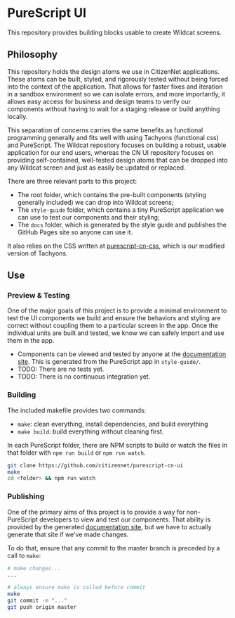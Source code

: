 # PureScript UI

This repository provides building blocks usable to create Wildcat screens.


## Philosophy

This repository holds the design atoms we use in CitizenNet applications. These atoms can be built, styled, and rigorously tested without being forced into the context of the application. That allows for faster fixes and iteration in a sandbox environment so we can isolate errors, and more importantly, it allows easy access for business and design teams to verify our components without having to wait for a staging release or build anything locally.

This separation of concerns carries the same benefits as functional programming generally and fits well with using Tachyons (functional css) and PureScript. The Wildcat repository focuses on building a robust, usable application for our end users, whereas the CN UI repository focuses on providing self-contained, well-tested design atoms that can be dropped into any Wildcat screen and just as easily be updated or replaced.

There are three relevant parts to this project:

- The root folder, which contains the pre-built components (styling generally included) we can drop into Wildcat screens;
- The `style-guide` folder, which contains a tiny PureScript application we can use to test our components and their styling;
- The `docs` folder, which is generated by the style guide and publishes the GitHub Pages site so anyone can use it.

It also relies on the CSS written at [purescript-cn-css](https://github.com/citizennet/purescript-cn-css), which is our modified version of Tachyons.


## Use

### Preview & Testing
One of the major goals of this project is to provide a minimal environment to test the UI components we build and ensure the behaviors and styling are correct without coupling them to a particular screen in the app. Once the individual units are built and tested, we know we can safely import and use them in the app.

- Components can be viewed and tested by anyone at the [documentation site](https://citizennet.github.io/purescript-cn-ui/). This is generated from the PureScript app in `style-guide/`.
- TODO: There are no tests yet.
- TODO: There is no continuous integration yet.

### Building
The included makefile provides two commands:

- `make`: clean everything, install dependencies, and build everything
- `make build`: build everything without cleaning first.

In each PureScript folder, there are NPM scripts to build or watch the files in that folder with `npm run build` or `npm run watch`.

```sh
git clone https://github.com/citizennet/purescript-cn-ui
make
cd <folder> && npm run watch
```

### Publishing
One of the primary aims of this project is to provide a way for non-PureScript developers to view and test our components. That ability is provided by the generated [documentation site](https://citizennet.github.io/purescript-cn-ui/), but we have to actually generate that site if we've made changes.

To do that, ensure that any commit to the master branch is preceded by a call to `make`:

```sh
# make changes...
...

# always ensure make is called before commit
make
git commit -m "..."
git push origin master
```

